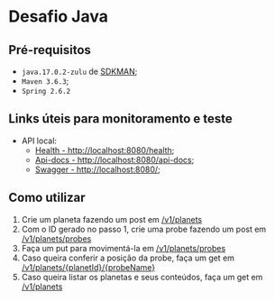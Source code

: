 # Desafio Java

## Pré-requisitos

- `java.17.0.2-zulu` de [SDKMAN](https://sdkman.io/usage);
- `Maven 3.6.3`;
- `Spring 2.6.2`

## Links úteis para monitoramento e teste

- API local:
  - [Health - http://localhost:8080/health](http://localhost:8080/health/);
  - [Api-docs - http://localhost:8080/api-docs](http://localhost:8080/api-docs);
  - [Swagger - http://localhost:8080/](http://localhost:8080/);

  
## Como utilizar
1. Crie um planeta fazendo um post em [/v1/planets](http://localhost:8080/swagger-ui/index.html?configUrl=/api-docs/swagger-config#/Planet%20Controller/createPlanet)
2. Com o ID gerado no passo 1, crie uma probe fazendo um post em [/v1/planets/probes](http://localhost:8080/swagger-ui/index.html?configUrl=/api-docs/swagger-config#/Probe%20Controller/createProbe)
3. Faça um put para movimentá-la em [/v1/planets/probes](http://localhost:8080/swagger-ui/index.html?configUrl=/api-docs/swagger-config#/Probe%20Controller/createProbe)
4. Caso queira conferir a posição da probe, faça um get em [/v1/planets/{planetId}/{probeName}](http://localhost:8080/swagger-ui/index.html?configUrl=/api-docs/swagger-config#/Probe%20Controller/getProbe)
5. Caso queira listar os planetas e seus conteúdos, faça um get em [/v1/planets](http://localhost:8080/swagger-ui/index.html?configUrl=/api-docs/swagger-config#/Planet%20Controller/getPlanets)